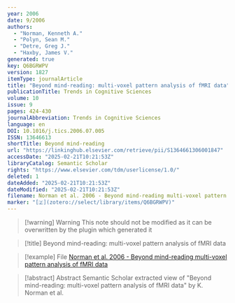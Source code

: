 ```yaml
---
year: 2006
date: 9/2006
authors:
  - "Norman, Kenneth A."
  - "Polyn, Sean M."
  - "Detre, Greg J."
  - "Haxby, James V."
generated: true
key: Q6BGRWPV
version: 1827
itemType: journalArticle
title: "Beyond mind-reading: multi-voxel pattern analysis of fMRI data"
publicationTitle: Trends in Cognitive Sciences
volume: 10
issue: 9
pages: 424-430
journalAbbreviation: Trends in Cognitive Sciences
language: en
DOI: 10.1016/j.tics.2006.07.005
ISSN: 13646613
shortTitle: Beyond mind-reading
url: "https://linkinghub.elsevier.com/retrieve/pii/S1364661306001847"
accessDate: "2025-02-21T10:21:53Z"
libraryCatalog: Semantic Scholar
rights: "https://www.elsevier.com/tdm/userlicense/1.0/"
deleted: 1
dateAdded: "2025-02-21T10:21:53Z"
dateModified: "2025-02-21T10:21:53Z"
filename: Norman et al. 2006 - Beyond mind-reading multi-voxel pattern analysis of fMRI data
marker: "[🇿](zotero://select/library/items/Q6BGRWPV)"
---
```


>[!warning] Warning
> This note should not be modified as it can be overwritten by the plugin which generated it

> [!title] Beyond mind-reading: multi-voxel pattern analysis of fMRI data

> [!example] File
> [Norman et al. 2006 - Beyond mind-reading multi-voxel pattern analysis of fMRI data](Norman%20et%20al.%202006%20-%20Beyond%20mind-reading%20multi-voxel%20pattern%20analysis%20of%20fMRI%20data.pdf)

> [!abstract] Abstract
> Semantic Scholar extracted view of "Beyond mind-reading: multi-voxel pattern analysis of fMRI data" by K. Norman et al.

